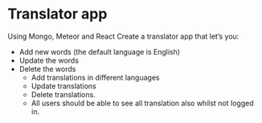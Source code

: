 # Translator app
Using Mongo, Meteor and React Create a translator app that let’s you:

- Add new words (the default language is  English)
- Update the words
- Delete the words
    - Add translations in different languages
    - Update translations
    - Delete translations.
    - All users should be able to see all translation also whilst not logged in.

 

